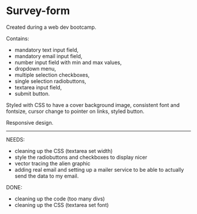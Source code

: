 # Survey-form
Created during a web dev bootcamp.

Contains:
- mandatory text input field,
- mandatory email input field,
- number input field with min and max values,
- dropdown menu,
- multiple selection checkboxes,
- single selection radiobuttons,
- textarea input field,
- submit button.

Styled with CSS to have a cover background image, consistent font and fontsize, cursor change to pointer on links, styled button.

Responsive design.

_________________

NEEDS:
- cleaning up the CSS (textarea set width)
- style the radiobuttons and checkboxes to display nicer
- vector tracing the alien graphic
- adding real email and setting up a mailer service to be able to actually send the data to my email.

DONE:
- cleaning up the code (too many divs)
- cleaning up the CSS (textarea set font)
